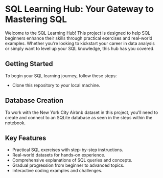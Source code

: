 # SQL Learning Hub: Your Gateway to Mastering SQL

Welcome to the SQL Learning Hub! This project is designed to help SQL beginners enhance their skills through practical exercises and real-world examples. Whether you're looking to kickstart your career in data analysis or simply want to level up your SQL knowledge, this hub has you covered.


## Getting Started

To begin your SQL learning journey, follow these steps:

- Clone this repository to your local machine.
   
   
## Database Creation

To work with the New York City Airbnb dataset in this project, you'll need to create and connect to an SQLite database as seen in the steps within the notebook. 


## Key Features

- Practical SQL exercises with step-by-step instructions.
- Real-world datasets for hands-on experience.
- Comprehensive explanations of SQL queries and concepts.
- Gradual progression from beginner to advanced topics.
- Interactive coding examples and challenges.